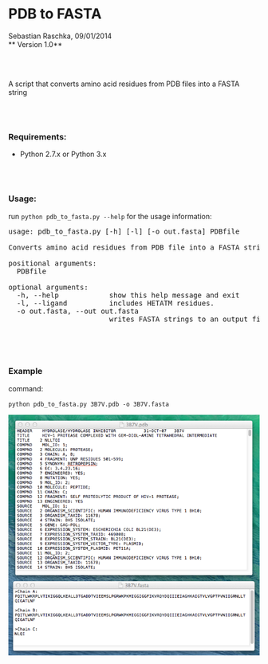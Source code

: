 # PDB to FASTA


Sebastian Raschka, 09/01/2014  
** Version 1.0**


<br>
<br>


A script that converts amino acid residues from PDB files into a FASTA string

<br>
<br>

### Requirements:

- Python 2.7.x or Python 3.x

<br>
<br>

### Usage:

run `python pdb_to_fasta.py --help` for the usage information:

<pre>
usage: pdb_to_fasta.py [-h] [-l] [-o out.fasta] PDBfile

Converts amino acid residues from PDB file into a FASTA string

positional arguments:
  PDBfile

optional arguments:
  -h, --help            show this help message and exit
  -l, --ligand          includes HETATM residues.
  -o out.fasta, --out out.fasta
                        writes FASTA strings to an output file instead of printing it to the screen

</pre>

<br>
<br>

### Example

command:

	python pdb_to_fasta.py 3B7V.pdb -o 3B7V.fasta



![](./images/fasta.png)


